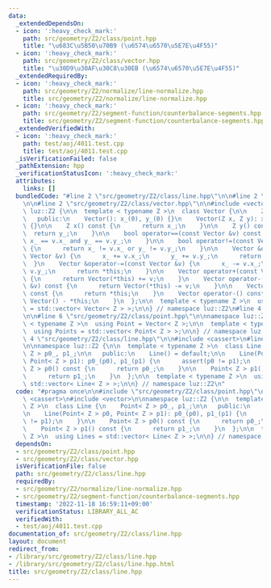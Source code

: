 ```yaml
---
data:
  _extendedDependsOn:
  - icon: ':heavy_check_mark:'
    path: src/geometry/Z2/class/point.hpp
    title: "\u683C\u5B50\u70B9 (\u6574\u6570\u5E7E\u4F55)"
  - icon: ':heavy_check_mark:'
    path: src/geometry/Z2/class/vector.hpp
    title: "\u30D9\u30AF\u30C8\u30EB (\u6574\u6570\u5E7E\u4F55)"
  _extendedRequiredBy:
  - icon: ':heavy_check_mark:'
    path: src/geometry/Z2/normalize/line-normalize.hpp
    title: src/geometry/Z2/normalize/line-normalize.hpp
  - icon: ':heavy_check_mark:'
    path: src/geometry/Z2/segment-function/counterbalance-segments.hpp
    title: src/geometry/Z2/segment-function/counterbalance-segments.hpp
  _extendedVerifiedWith:
  - icon: ':heavy_check_mark:'
    path: test/aoj/4011.test.cpp
    title: test/aoj/4011.test.cpp
  _isVerificationFailed: false
  _pathExtension: hpp
  _verificationStatusIcon: ':heavy_check_mark:'
  attributes:
    links: []
  bundledCode: "#line 2 \"src/geometry/Z2/class/line.hpp\"\n\n#line 2 \"src/geometry/Z2/class/point.hpp\"\
    \n\n#line 2 \"src/geometry/Z2/class/vector.hpp\"\n\n#include <vector>\n\nnamespace\
    \ luz::Z2 {\n\n  template < typename Z >\n  class Vector {\n\n    Z x_, y_;\n\n\
    \   public:\n    Vector(): x_(0), y_(0) {}\n    Vector(Z x, Z y): x_(x), y_(y)\
    \ {}\n\n    Z x() const {\n      return x_;\n    }\n\n    Z y() const {\n    \
    \  return y_;\n    }\n\n    bool operator==(const Vector &v) const {\n      return\
    \ x_ == v.x_ and y_ == v.y_;\n    }\n\n    bool operator!=(const Vector &v) const\
    \ {\n      return x_ != v.x_ or y_ != v.y_;\n    }\n\n    Vector &operator+=(const\
    \ Vector &v) {\n      x_ += v.x_;\n      y_ += v.y_;\n      return *this;\n  \
    \  }\n    Vector &operator-=(const Vector &v) {\n      x_ -= v.x_;\n      y_ -=\
    \ v.y_;\n      return *this;\n    }\n\n    Vector operator+(const Vector &v) const\
    \ {\n      return Vector(*this) += v;\n    }\n    Vector operator-(const Vector\
    \ &v) const {\n      return Vector(*this) -= v;\n    }\n\n    Vector operator+()\
    \ const {\n      return *this;\n    }\n    Vector operator-() const {\n      return\
    \ Vector() - *this;\n    }\n  };\n\n  template < typename Z >\n  using Vectors\
    \ = std::vector< Vector< Z > >;\n\n} // namespace luz::Z2\n#line 4 \"src/geometry/Z2/class/point.hpp\"\
    \n\n#line 6 \"src/geometry/Z2/class/point.hpp\"\n\nnamespace luz::Z2 {\n\n  template\
    \ < typename Z >\n  using Point = Vector< Z >;\n\n  template < typename Z >\n\
    \  using Points = std::vector< Point< Z > >;\n\n} // namespace luz::Z2\n#line\
    \ 4 \"src/geometry/Z2/class/line.hpp\"\n\n#include <cassert>\n#line 7 \"src/geometry/Z2/class/line.hpp\"\
    \n\nnamespace luz::Z2 {\n\n  template < typename Z >\n  class Line {\n    Point<\
    \ Z > p0_, p1_;\n\n   public:\n    Line() = default;\n\n    Line(Point< Z > p0,\
    \ Point< Z > p1): p0_(p0), p1_(p1) {\n      assert(p0 != p1);\n    }\n\n    Point<\
    \ Z > p0() const {\n      return p0_;\n    }\n\n    Point< Z > p1() const {\n\
    \      return p1_;\n    }\n  };\n\n  template < typename Z >\n  using Lines =\
    \ std::vector< Line< Z > >;\n\n} // namespace luz::Z2\n"
  code: "#pragma once\n\n#include \"src/geometry/Z2/class/point.hpp\"\n\n#include\
    \ <cassert>\n#include <vector>\n\nnamespace luz::Z2 {\n\n  template < typename\
    \ Z >\n  class Line {\n    Point< Z > p0_, p1_;\n\n   public:\n    Line() = default;\n\
    \n    Line(Point< Z > p0, Point< Z > p1): p0_(p0), p1_(p1) {\n      assert(p0\
    \ != p1);\n    }\n\n    Point< Z > p0() const {\n      return p0_;\n    }\n\n\
    \    Point< Z > p1() const {\n      return p1_;\n    }\n  };\n\n  template < typename\
    \ Z >\n  using Lines = std::vector< Line< Z > >;\n\n} // namespace luz::Z2\n"
  dependsOn:
  - src/geometry/Z2/class/point.hpp
  - src/geometry/Z2/class/vector.hpp
  isVerificationFile: false
  path: src/geometry/Z2/class/line.hpp
  requiredBy:
  - src/geometry/Z2/normalize/line-normalize.hpp
  - src/geometry/Z2/segment-function/counterbalance-segments.hpp
  timestamp: '2022-11-18 16:59:11+09:00'
  verificationStatus: LIBRARY_ALL_AC
  verifiedWith:
  - test/aoj/4011.test.cpp
documentation_of: src/geometry/Z2/class/line.hpp
layout: document
redirect_from:
- /library/src/geometry/Z2/class/line.hpp
- /library/src/geometry/Z2/class/line.hpp.html
title: src/geometry/Z2/class/line.hpp
---
```

